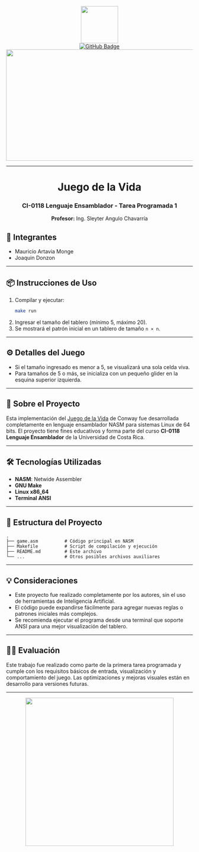 <!-- # Juego de la Vida - Tarea Programada 1
##  CI-0118 Lenguaje Ensamblador
***Profesor: Ing. Sleyter Angulo Chavarría***

### Integrantes:
- Mauricio Artavia Monge
- Joaquin Donzon

### Instrucciones:
1. make run
2. Ingrese el tamaño del grid (mínimo 5, máximo 20).
3. Se mostrará el patrón inicial en un cuadrado n × n.

#### Notas:
- Si el tamaño es menor a 5, se muestra una sola celda viva.
- Para tamaños mayores, se muestra un pequeño glider en la esquina.-->

<div id="header" align="center">
  <img src="https://media.giphy.com/media/M9gbBd9nbDrOTu1Mqx/giphy.gif" width="100"/>
</div>

<div id="badges" align="center">
  <a href="https://github.com/C10743-ArtaviaM">
    <img src="https://img.shields.io/badge/GitHub-000000?style=for-the-badge&logo=github&logoColor=white" alt="GitHub Badge"/>
  </a>
</div>

<div align="center">
  <img src="https://media.giphy.com/media/dWesBcTLavkZuG35MI/giphy.gif" width="600" height="300"/>
</div>

---

<div align="center">
  <h1>Juego de la Vida</h1>
  <h3>CI-0118 Lenguaje Ensamblador - Tarea Programada 1</h3>
  <p><b>Profesor:</b> Ing. Sleyter Angulo Chavarría</p>
</div>

## 👥 Integrantes
- Mauricio Artavia Monge
- Joaquin Donzon

---

## 📦 Instrucciones de Uso

1. Compilar y ejecutar:
   ```bash
   make run
   ```
2. Ingresar el tamaño del tablero (mínimo 5, máximo 20).
3. Se mostrará el patrón inicial en un tablero de tamaño `n × n`.

---

## ⚙️ Detalles del Juego

- Si el tamaño ingresado es menor a 5, se visualizará una sola celda viva.
- Para tamaños de 5 o más, se inicializa con un pequeño glider en la esquina superior izquierda.

---

## 🧠 Sobre el Proyecto

Esta implementación del [Juego de la Vida](https://es.wikipedia.org/wiki/Juego_de_la_vida) de Conway fue desarrollada completamente en lenguaje ensamblador NASM para sistemas Linux de 64 bits. El proyecto tiene fines educativos y forma parte del curso **CI-0118 Lenguaje Ensamblador** de la Universidad de Costa Rica.

---

## 🛠️ Tecnologías Utilizadas

- **NASM**: Netwide Assembler
- **GNU Make**
- **Linux x86_64**
- **Terminal ANSI**

---

## 📁 Estructura del Proyecto

```
.
├── game.asm          # Código principal en NASM
├── Makefile          # Script de compilación y ejecución
├── README.md         # Este archivo
└── ...               # Otros posibles archivos auxiliares
```

---

## 💡 Consideraciones

- Este proyecto fue realizado completamente por los autores, sin el uso de herramientas de Inteligencia Artificial.
- El código puede expandirse fácilmente para agregar nuevas reglas o patrones iniciales más complejos.
- Se recomienda ejecutar el programa desde una terminal que soporte ANSI para una mejor visualización del tablero.

---

## 🧑‍🏫 Evaluación

Este trabajo fue realizado como parte de la primera tarea programada y cumple con los requisitos básicos de entrada, visualización y comportamiento del juego. Las optimizaciones y mejoras visuales están en desarrollo para versiones futuras.

---

<div align="center">
  <img src="https://media.giphy.com/media/f9k1tV7HyORcngKF8v/giphy.gif" width="400"/>
</div>